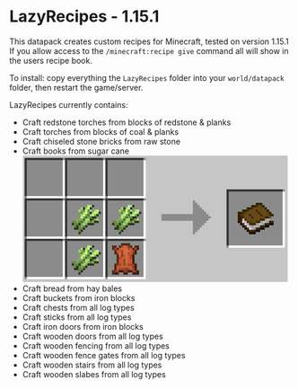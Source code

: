 # LazyRecipes - 1.15.1
This datapack creates custom recipes for Minecraft, tested on version 1.15.1  
If you allow access to the `/minecraft:recipe give` command all will show in the users recipe book.

To install: copy everything the `LazyRecipes` folder into your `world/datapack` folder, then restart the game/server.

LazyRecipes currently contains:  
* Craft redstone torches from blocks of redstone & planks
* Craft torches from blocks of coal & planks
* Craft chiseled stone bricks from raw stone
* Craft books from sugar cane
![](https://raw.githubusercontent.com/Silversunset01/LazyRecipes/master/Screenshots/book_from_sugar_cane.PNG)  
* Craft bread from hay bales
* Craft buckets from iron blocks
* Craft chests from all log types
* Craft sticks from all log types
* Craft iron doors from iron blocks
* Craft wooden doors from all log types
* Craft wooden fencing from all log types
* Craft wooden fence gates from all log types
* Craft wooden stairs from all log types
* Craft wooden slabes from all log types